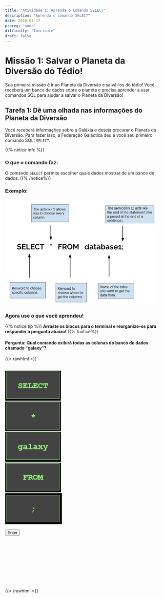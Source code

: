 ```yaml
---
title: "Atividade 1: Aprenda o Comando SELECT"
description: "Aprenda o comando SELECT"
date: 2020-07-17
prereq: "none"
difficulty: "Iniciante"
draft: false
---
```

<!-- Links para javascript e CSS necessários para lógica suspensa -->
<link rel="stylesheet" href="../default/_default.css" type="text/css"></link>
<link rel="stylesheet" href="../default/_type.css" type="text/css"></link>
<link rel="stylesheet" href="_activity1.css" type="text/css"></link>

<script type="text/javascript" src="../default/alasql.js"></script>
<script type="text/javascript" src="../default/db.js"></script>
<script type="text/javascript" src="../default/_default.js"></script>
<script type="text/javascript" src="../default/_type.js"></script>
<script type="text/javascript" src="_activity1.js"></script>

# Missão 1: Salvar o Planeta da Diversão do Tédio!
Sua primeira missão é ir ao Planeta da Diversão e salvá-los do tédio!
Você receberá um banco de dados sobre o planeta e precisa aprender a usar comandos SQL para ajudar a salvar o Planeta da Diversão!

## Tarefa 1: Dê uma olhada nas informações do Planeta da Diversão
Você receberá informações sobre a Galáxia e deseja procurar o Planeta da Diversão. Para fazer isso, a Federação Galáctica deu a você seu primeiro comando SQL: `SELECT`.

{{% notice info %}}
### O que o comando faz:
O comando `SELECT` permite escolher quais dados mostrar de um banco de dados.
{{% /notice%}}

### Exemplo:

![Select](assets/Select.PNG)

### Agora use o que você aprendeu!
{{% notice tip %}}
**Arraste os blocos para o terminal e reorganize-os para responder à pergunta abaixo!**
{{% /notice%}}

#### Pergunta: Qual comando exibirá todas as colunas do banco de dados chamado "galaxy"?

{{< rawhtml >}}
<div class="content_scaler">
<div class="terminal_div" id="terminal_div">

<!-- Retângulos para receber blocos -->
<div id="div6" class="dropClass" ondrop="drop(event)" ondragover="allowDrop(event)";> </div>
<div id="div7" class="dropClass" ondrop="drop(event)" ondragover="allowDrop(event)";> </div>
<div id="div8" class="dropClass" ondrop="drop(event)" ondragover="allowDrop(event)";> </div>
<div id="div9" class="dropClass" ondrop="drop(event)" ondragover="allowDrop(event)";> </div>
<div id="div10" class="dropClass" ondrop="drop(event)" ondragover="allowDrop(event)";> </div>

<div style="clear: both;"></div> 

<br>

<div id="div1" class ="codeBlocks" ondrop="drop(event)" ondragover="allowDrop(event)">
 <img class="img" id="answer1" src="assets/Select_Block.PNG" draggable="true" ondragstart="drag(event)" id="drag1" align: top left> <!-- style="border: 1px solid green;"> -->
</div>

<div id="div2" class="codeBlocks" ondrop="drop(event)" ondragover="allowDrop(event)">
  <img class="img" img id="answer2" src="assets/Asterix_Block.PNG" draggable="true" ondragstart="drag(event)" id="drag2">
</div>

<div id="div3" class="codeBlocks" ondrop="drop(event)" ondragover="allowDrop(event)">
  <img class="img" img id="answer4" src="assets/galaxy_block.png" draggable="true" ondragstart="drag(event)" id="drag3">
</div>

<div id="div4" class="codeBlocks" ondrop="drop(event)" ondragover="allowDrop(event)">
  <img class="img" img id="answer3" src="assets/From_Block.PNG" draggable="true" ondragstart="drag(event)" id="drag4">
</div>

<div id="div5" class="codeBlocks" ondrop="drop(event)" ondragover="allowDrop(event)">
  <img class="img" img id="answer5" src="assets/Semicolon_Block.PNG" draggable="true" ondragstart="drag(event)" id="drag5">
</div>

<div style="clear: both;"></div> 

<!-- Botão Entrar -->
<button class="button button1" onclick="check()">Enter</button>
</div> <!-- terminal_div -->
</div> <!-- content_scaler -->

<!-- O banco de dados SQL oculto aparecerá assim que a sequência correta for colocada -->
<div style="clear: both;"></div> 
<h1 class="error" id="sqlcommand" style="visibility:hidden"><strong>ERRO ENTRADA INVÁLIDA</strong></h1>
<table id="table">
  <tr></tr>
</table>

<!-- Diz ao usuário para continuar a missão -->
<div class="resume_plot" id="resume_plot" style="visibility:hidden">
  <p>Você encontrou o comando correto para exibir todo o banco de dados! Isso é útil quando você deseja ver todas as informações na ponta dos dedos!</p>
  <div class="alert">
    <span id="check">&#10003;</span>
    Você completou a tarefa! Continue para a próxima missão!
  </div>
</div>
{{< /rawhtml >}}
